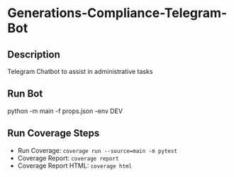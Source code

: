 # Generations-Compliance-Telegram-Bot

## Description
Telegram Chatbot to assist in administrative tasks

## Run Bot
python -m main -f props.json -env DEV

## Run Coverage Steps
- Run Coverage: ```coverage run --source=main -m pytest```
- Coverage Report: ```coverage report```
- Coverage Report HTML: ```coverage html```